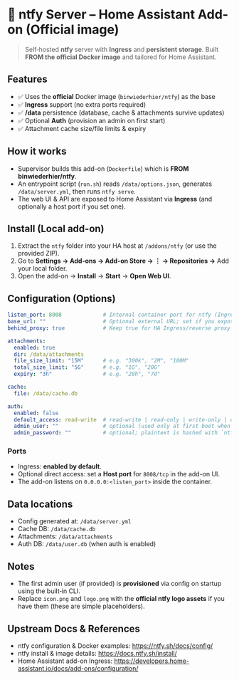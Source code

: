 # 🔔 ntfy Server – Home Assistant Add-on (Official image)

> Self‑hosted **ntfy** server with **Ingress** and **persistent storage**. Built **FROM the official Docker image** and tailored for Home Assistant.

## Features
- ✅ Uses the **official** Docker image (`binwiederhier/ntfy`) as the base
- ✅ **Ingress** support (no extra ports required)
- ✅ **/data** persistence (database, cache & attachments survive updates)
- ✅ Optional **Auth** (provision an admin on first start)
- ✅ Attachment cache size/file limits & expiry

## How it works
- Supervisor builds this add-on (`Dockerfile`) which is **FROM binwiederhier/ntfy**.
- An entrypoint script (`run.sh`) reads `/data/options.json`, generates `/data/server.yml`, then runs `ntfy serve`.
- The web UI & API are exposed to Home Assistant via **Ingress** (and optionally a host port if you set one).

## Install (Local add-on)
1. Extract the `ntfy` folder into your HA host at `/addons/ntfy` (or use the provided ZIP).
2. Go to **Settings → Add-ons → Add-on Store → ⋮ → Repositories →** Add your local folder.
3. Open the add-on → **Install** → **Start** → **Open Web UI**.

## Configuration (Options)
```yaml
listen_port: 8008             # Internal container port for ntfy (Ingress uses this)
base_url: ""                  # Optional external URL; set if you expose ntfy outside HA
behind_proxy: true            # Keep true for HA Ingress/reverse proxy

attachments:
  enabled: true
  dir: /data/attachments
  file_size_limit: "15M"      # e.g. "300k", "2M", "100M"
  total_size_limit: "5G"      # e.g. "1G", "20G"
  expiry: "3h"                # e.g. "20h", "7d"

cache:
  file: /data/cache.db

auth:
  enabled: false
  default_access: read-write  # read-write | read-only | write-only | deny-all
  admin_user: ""              # optional (used only at first boot when a password is set)
  admin_password: ""          # optional; plaintext is hashed with `ntfy user hash`
```

### Ports
- Ingress: **enabled by default**.
- Optional direct access: set a **Host port** for `8008/tcp` in the add-on UI.
- The add-on listens on `0.0.0.0:<listen_port>` inside the container.

## Data locations
- Config generated at: `/data/server.yml`
- Cache DB: `/data/cache.db`
- Attachments: `/data/attachments`
- Auth DB: `/data/user.db` (when auth is enabled)

## Notes
- The first admin user (if provided) is **provisioned** via config on startup using the built‑in CLI.
- Replace `icon.png` and `logo.png` with the **official ntfy logo assets** if you have them (these are simple placeholders).

## Upstream Docs & References
- ntfy configuration & Docker examples: https://ntfy.sh/docs/config/  
- ntfy install & image details: https://docs.ntfy.sh/install/  
- Home Assistant add-on Ingress: https://developers.home-assistant.io/docs/add-ons/configuration/
```

